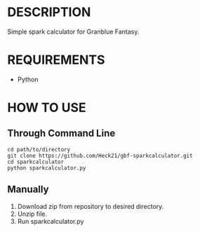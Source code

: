 # DESCRIPTION

Simple spark calculator for Granblue Fantasy.

# REQUIREMENTS

- Python

# HOW TO USE

## Through Command Line

```shell
cd path/to/directory
git clone https://github.com/Heck21/gbf-sparkcalculator.git
cd sparkcalculator
python sparkcalculator.py
```
## Manually

1. Download zip from repository to desired directory.
2. Unzip file.
3. Run sparkcalculator.py